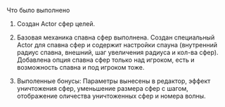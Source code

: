 Что было выполнено

1.	Создан Actor сфер целей.
2.	Базовая механика спавна сфер выполнена. Создан специальный Actor для спавна сфер и
	содержит настройки спауна (внутренний радиус спавна, внешний, шаг увеличения радиуса и кол-ва сфер). Добавлена опция спавна сфер только над игроком, есть и возможность спавна и под игроком тоже.

3.	Выполенные бонусы: Параметры вынесены в редактор, эффект уничтожения сфер,
	уменьшение размера сфер с шагом, отображение оличества уничтоженных сфер и номера волны.